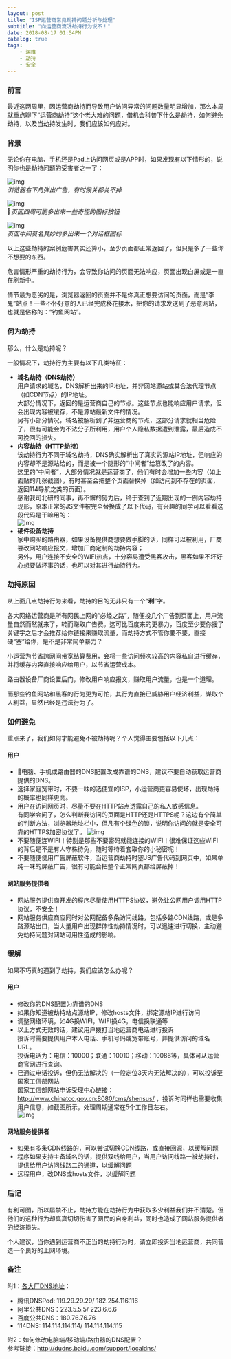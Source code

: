 ```yaml
---
layout: post
title: "ISP运营商常见劫持问题分析与处理"
subtitle: "向运营商流氓劫持行为说不！"
date: 2018-08-17 01:54PM
catalog: true
tags:
    - 运维
    - 劫持
    - 安全
---
```


### 前言

最近这两周里，因运营商劫持而导致用户访问异常的问题数量明显增加，那么本周就重点聊下“运营商劫持”这个老大难的问题，借机会科普下什么是劫持，如何避免劫持，以及当劫持发生时，我们应该如何应对。

### 背景

无论你在电脑、手机还是Pad上访问网页或是APP时，如果发现有以下情形的，说明你也是劫持问题的受害者之一了：

![img](/img/in-post/post-180817-isp-hijack/20180106110723952.jpg)  
*浏览器右下角弹出广告，有时候关都关不掉*

![img](/img/in-post/post-180817-isp-hijack/1425258-7d4f4740eddf1703.png)  
*页面四周可能多出来一些奇怪的图标按钮*

![img](/img/in-post/post-180817-isp-hijack/4e7a000494da23c62d04.jpeg)  
*页面中间莫名其妙的多出来一个对话框图标*

以上这些劫持的案例危害其实还算小，至少页面都正常返回了，但只是多了一些你不想要的东西。

危害情形严重的劫持行为，会导致你访问的页面无法响应，页面出现白屏或是一直在刷新中。

情节最为恶劣的是，浏览器返回的页面并不是你真正想要访问的页面，而是“李鬼”站点！一些不怀好意的人已经完成移花接木，把你的请求发送到了恶意网站，也就是俗称的：“钓鱼网站”。

### 何为劫持

那么，什么是劫持呢？

一般情况下，劫持行为主要有以下几类特征：
- **域名劫持（DNS劫持）**  
  用户请求的域名，DNS解析出来的IP地址，并非网站源站或其合法代理节点（如CDN节点）的IP地址。  
  大部分情况下，返回的是运营商自己的节点。这些节点也能响应用户请求，但会出现内容被缓存，不是源站最新文件的情况。  
  另有小部分情况，域名被解析到了非运营商的节点，这部分请求就相当危险了，很有可能会为不法分子所利用，用户个人隐私数据遭到泄露，最后造成不可挽回的损失。
- **内容劫持（HTTP劫持）**  
  该劫持行为不同于域名劫持，DNS确实解析出了真实的源站IP地址，但响应的内容却不是源站给的，而是被一个隐形的“中间者”给篡改了的内容。  
  这里的“中间者”，大部分情况就是运营商了，他们有时会增加一些内容（如上面贴的几张截图），有时甚至会把整个页面替换掉（如访问到不存在的页面，返回114导航之类的页面）。  
  感谢我司北研的同事，再不懈的努力后，终于查到了近期出现的一例内容劫持现形，原本正常的JS文件被完全替换成了以下代码，有兴趣的同学可以看看这段代码是干嘛用的：  
  ![img](/img/in-post/post-180817-isp-hijack/WechatIMG2006.png)
- **硬件设备劫持**  
  家中购买的路由器，如果设备提供商想要做手脚的话，同样可以被利用，厂商篡改网站响应报文，增加厂商定制的劫持内容；  
  另外，用户连接不安全的WIFI热点，十分容易遭受黑客攻击，黑客如果不坏好心想要做坏事的话，也可以对其进行劫持行为。

### 劫持原因

从上面几点劫持行为来看，劫持的目的无非只有一个“**利**”字。

各大网络运营商是所有网民上网的“必经之路”，随便投几个广告到页面上，用户流量自然而然就来了，转而赚取广告费。这可比百度来的更暴力，百度至少要你搜了关键字之后才会推荐给你链接来赚取流量，而劫持方式不管你要不要，直接硬“塞”给你，是不是非常简单暴力？

小运营为节省跨网间带宽结算费用，会将一些访问频次较高的内容私自进行缓存，并将缓存内容直接响应给用户，以节省运营成本。

路由器设备厂商设置后门，修改用户响应报文，赚取用户流量，也是一个道理。

而那些钓鱼网站和黑客的行为更为可怕，其行为直接已威胁用户经济利益，谋取个人利益，显然已经是违法行为了。

### 如何避免

重点来了，我们如何才能避免不被劫持呢？个人觉得主要包括以下几点：

#### 用户
- 电脑、手机或路由器的DNS配置改成靠谱的DNS，建议不要自动获取运营商提供的DNS。
- 选择家庭宽带时，不要一味的选便宜的ISP，小运营商更容易使坏，出现劫持的概率也同样更高。
- 用户在访问网页时，尽量不要在HTTP站点透露自己的私人敏感信息。  
  有同学会问了，怎么判断我访问的页面是HTTP还是HTTPS呢？这边有个简单的判断方法，浏览器地址栏中，但凡有个绿色的锁，说明你访问的就是安全可靠的HTTPS加密协议了。
  ![img](/img/in-post/post-180817-isp-hijack/WechatIMG2004.png)  
- 不要随便连WIFI！特别是那些不要密码就能连接的WIFI！很难保证这些WIFI的背后是不是有人守株待兔，随时等待着套取你的小秘密呢！
- 不要随便使用广告屏蔽软件，当运营商劫持时塞JS广告代码到网页中，如果单纯一味的屏蔽广告，很有可能会把整个正常网页都给屏蔽掉！

#### 网站服务提供者
- 网站服务提供商开发的程序尽量使用HTTPS协议，避免让公网用户调用HTTP协议，不安全！
- 网站服务供应商应同时对公网配备多条访问线路，包括多路CDN线路，或是多路源站出口，当大量用户出现群体性劫持情况时，可以迅速进行切换，主动避免劫持问题对网站可用性造成的影响。

### 缓解

如果不巧真的遇到了劫持，我们应该怎么办呢？

#### 用户
- 修改你的DNS配置为靠谱的DNS
- 如果你知道被劫持站点源站IP，修改hosts文件，绑定源站IP进行访问
- 调整网络环境，如4G换WIFI，WIFI换4G，电信换联通等
- 以上方式无效的话，建议用户拨打当地运营商电话进行投诉  
  投诉时需要提供用户本人电话、手机号码或宽带账号，并提供访问的域名URL。  
  投诉电话为：电信：10000；联通：10010；移动：10086等，具体可从运营商官网进行查询。
- 已通过电话投诉，但仍无法解决的（一般定位3天内无法解决的），可以投诉至国家工信部网站  
  国家工信部网站申诉受理中心链接：http://www.chinatcc.gov.cn:8080/cms/shensus/ ，投诉时同样也需要收集用户信息，如截图所示，处理周期通常在5个工作日左右。  
  ![img](/img/in-post/post-180817-isp-hijack/WechatIMG2005.png)  

#### 网站服务提供者
- 如果有多条CDN线路的，可以尝试切换CDN线路，或直接回源，以缓解问题
- 程序如果支持主备域名的话，提供双线给用户，当用户访问线路一被劫持时，提供给用户访问线路二的通道，以缓解问题
- 远程用户，改DNS或hosts文件，以缓解问题

### 后记

有利可图，所以屡禁不止，劫持方能在劫持行为中获取多少利益我们并不清楚。但他们的这种行为却真真切切伤害了网民的自身利益，同时也造成了网站服务提供者的经济损失。

个人建议，当你遇到运营商不正当的劫持行为时，请立即投诉当地运营商，共同营造一个良好的上网环境。

### 备注

附1：[各大厂DNS地址][1]：
- 腾讯DNSPod: 119.29.29.29/ 182.254.116.116
- 阿里公共DNS：223.5.5.5/ 223.6.6.6
- 百度公共DNS：180.76.76.76
- 114DNS: 114.114.114.114/ 114.114.114.115

附2：如何修改电脑端/移动端/路由器的DNS配置？  
参考链接：http://dudns.baidu.com/support/localdns/

[1]: https://jingyan.baidu.com/article/6dad50753e6031a123e36e1f.html